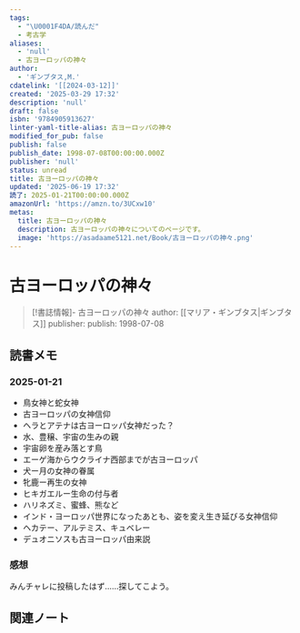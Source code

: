 ```yaml
---
tags:
  - "\U0001F4DA/読んだ"
  - 考古学
aliases:
  - 'null'
  - 古ヨーロッパの神々
author:
  - 'ギンブタス,M.'
cdatelink: '[[2024-03-12]]'
created: '2025-03-29 17:32'
description: 'null'
draft: false
isbn: '9784905913627'
linter-yaml-title-alias: 古ヨーロッパの神々
modified_for_pub: false
publish: false
publish_date: 1998-07-08T00:00:00.000Z
publisher: 'null'
status: unread
title: 古ヨーロッパの神々
updated: '2025-06-19 17:32'
読了: 2025-01-21T00:00:00.000Z
amazonUrl: 'https://amzn.to/3UCxw10'
metas:
  title: 古ヨーロッパの神々
  description: 古ヨーロッパの神々についてのページです。
  image: 'https://asadaame5121.net/Book/古ヨーロッパの神々.png'
---
```

# 古ヨーロッパの神々

> [!書誌情報]-
>  古ヨーロッパの神々
>  author: [[マリア・ギンブタス|ギンブタス]]
>  publisher: 
>  publish: 1998-07-08 

## 読書メモ
### 2025-01-21
- 鳥女神と蛇女神
- 古ヨーロッパの女神信仰
- ヘラとアテナは古ヨーロッパ女神だった？
- 水、豊穣、宇宙の生みの親
- 宇宙卵を産み落とす鳥
- エーゲ海からウクライナ西部までが古ヨーロッパ
- 犬ー月の女神の眷属
- 牝鹿ー再生の女神
- ヒキガエルー生命の付与者
- ハリネズミ、蜜蜂、熊など
- インド・ヨーロッパ世界になったあとも、姿を変え生き延びる女神信仰
- ヘカテー、アルテミス、キュベレー
- デュオニソスも古ヨーロッパ由来説
### 感想
みんチャレに投稿したはず……探してこよう。
## 関連ノート
